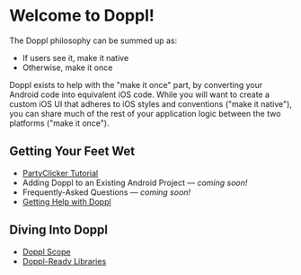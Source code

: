 # Welcome to Doppl!

The Doppl philosophy can be summed up as:

- If users see it, make it native
- Otherwise, make it once

Doppl exists to help with the "make it once" part, by converting your
Android code into equivalent iOS code. While you will want to create a custom
iOS UI that adheres to iOS styles and conventions ("make it native"), you can
share much of the rest of your application logic between the two platforms
("make it once").

## Getting Your Feet Wet

- [PartyClicker Tutorial](./Tutorial)
- Adding Doppl to an Existing Android Project &mdash; <i>coming soon!</i>
- Frequently-Asked Questions &mdash; <i>coming soon!</i>
- [Getting Help with Doppl](./Support)

## Diving Into Doppl

- [Doppl Scope](./Scope)
- [Doppl-Ready Libraries](./Libraries)

